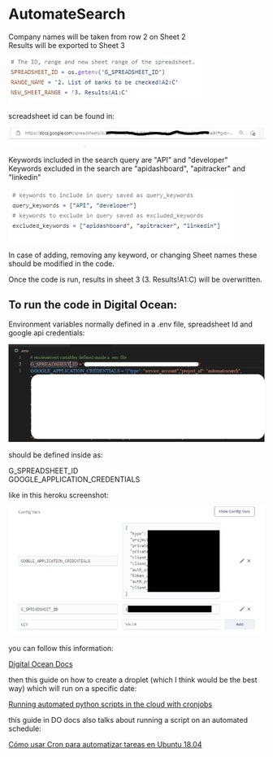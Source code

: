 # AutomateSearch

Company names will be taken from row 2 on Sheet 2\
Results will be exported to Sheet 3

![Screenshot1](/Images/RangeAndSheetId.PNG)

screadsheet id can be found in:

![Screenshot4](/Images/spreadsheetId.PNG)

Keywords included in the search query are "API" and "developer"\
Keywords excluded in the search are "apidashboard", "apitracker" and "linkedin"

![Screenshot2](/Images/keywords.PNG)

In case of adding, removing any keyword, or changing Sheet names these should be modified in the code.


Once the code is run, results in sheet 3 (3. Results!A1:C) will be overwritten.		
			
      

## To run the code in Digital Ocean:

Environment variables normally defined in a .env file, spreadsheet Id and google api credentials:

![Screenshot3](/Images/env.PNG)


should be defined inside as:

G_SPREADSHEET_ID\
GOOGLE_APPLICATION_CREDENTIALS

like in this heroku screenshot:

![Screenshot5](/Images/heroku_vars.PNG)

you can follow this information:

[Digital Ocean Docs](https://docs.digitalocean.com/products/app-platform/how-to/use-environment-variables/)

then this guide on how to create a droplet (which I think would be the best way) which will run on a specific date:

[Running automated python scripts in the cloud with cronjobs](https://medium.com/@cprkrn/running-automated-python-scripts-in-the-cloud-with-cronjobs-47476b33f817)

this guide in DO docs also talks about running a script on an automated schedule:

[Cómo usar Cron para automatizar tareas en Ubuntu 18.04](https://www.digitalocean.com/community/tutorials/how-to-use-cron-to-automate-tasks-ubuntu-1804-es)




			
      
   
